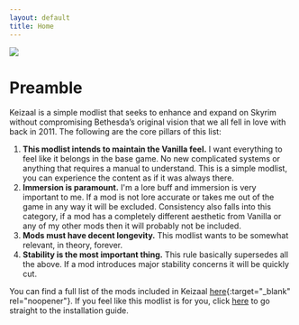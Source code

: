 ```yaml
---
layout: default
title: Home
---
```

![](https://raw.githubusercontent.com/Keizaal/Keizaal/main/assets/images/Keizaal%20Banner%20Small.png)
# Preamble

Keizaal is a simple modlist that seeks to enhance and expand on Skyrim without compromising Bethesda’s original vision that we all fell in love with back in 2011. The following are the core pillars of this list:

1. **This modlist intends to maintain the Vanilla feel.** I want everything to feel like it belongs in the base game. No new complicated systems or anything that requires a manual to understand. This is a simple modlist, you can experience the content as if it was always there.
2. **Immersion is paramount.** I'm a lore buff and immersion is very important to me. If a mod is not lore accurate or takes me out of the game in any way it will be excluded. Consistency also falls into this category, if a mod has a completely different aesthetic from Vanilla or any of my other mods then it will probably not be included.  
3. **Mods must have decent longevity.** This modlist wants to be somewhat relevant, in theory, forever.  
4. **Stability is the most important thing.** This rule basically supersedes all the above. If a mod introduces major stability concerns it will be quickly cut.

You can find a full list of the mods included in Keizaal [here](http://www.wabbajack.org/#/modlists/search?machineURL=keizaal){:target="_blank" rel="noopener"}. If you feel like this modlist is for you, click [here](https://keizaal.github.io/Keizaal/INSTALLATIONGUIDE.html) to go straight to the installation guide.
